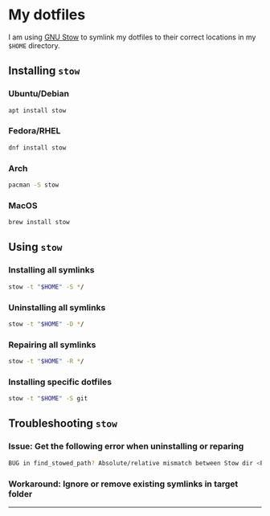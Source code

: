 # My dotfiles

I am using [GNU Stow](https://www.gnu.org/software/stow/) to symlink
my dotfiles to their correct locations in my `$HOME` directory.

## Installing `stow`

### Ubuntu/Debian

```bash
apt install stow
```

### Fedora/RHEL

```bash
dnf install stow
```

### Arch

```bash
pacman -S stow
```

### MacOS

```bash
brew install stow
```

## Using `stow`

### Installing all symlinks

```bash
stow -t "$HOME" -S */
```

### Uninstalling all symlinks

```bash
stow -t "$HOME" -D */
```

### Repairing all symlinks

```bash
stow -t "$HOME" -R */
```

### Installing specific dotfiles

```bash
stow -t "$HOME" -S git
```

## Troubleshooting `stow`

### Issue: Get the following error when uninstalling or reparing

```bash
BUG in find_stowed_path? Absolute/relative mismatch between Stow dir <PWD> and path <SYMLINK_PATH> at /usr/local/Cellar/stow/2.3.1//Library/Perl/5.30/Stow.pm line 966, <DATA> line 22.
```

### Workaround: Ignore or remove existing symlinks in target folder

---

